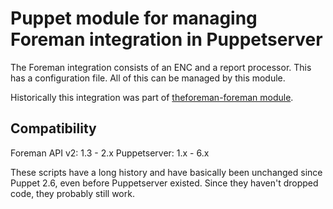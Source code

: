 # Puppet module for managing Foreman integration in Puppetserver

The Foreman integration consists of an ENC and a report processor. This has a
configuration file. All of this can be managed by this module.

Historically this integration was part of [theforeman-foreman
module](https://github.com/theforeman/puppet-foreman).

## Compatibility

Foreman API v2: 1.3 - 2.x
Puppetserver: 1.x - 6.x

These scripts have a long history and have basically been unchanged since
Puppet 2.6, even before Puppetserver existed. Since they haven't dropped code,
they probably still work.
